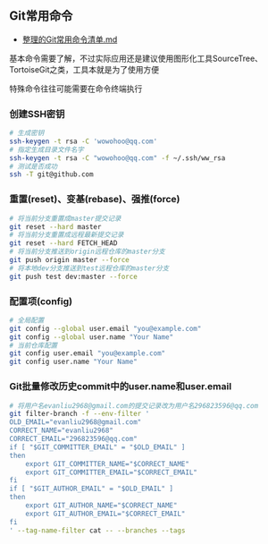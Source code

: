 ## Git常用命令

- [整理的Git常用命令清单.md](https://github.com/jaywcjlove/handbook/blob/master/other/Git%E5%B8%B8%E7%94%A8%E5%91%BD%E4%BB%A4%E6%B8%85%E5%8D%95.md)

基本命令需要了解，不过实际应用还是建议使用图形化工具SourceTree、TortoiseGit之类，工具本就是为了使用方便

特殊命令往往可能需要在命令终端执行

### 创建SSH密钥

```bash
# 生成密钥
ssh-keygen -t rsa -C 'wowohoo@qq.com'
# 指定生成目录文件名字
ssh-keygen -t rsa -C "wowohoo@qq.com" -f ~/.ssh/ww_rsa
# 测试是否成功
ssh -T git@github.com
```

### 重置(reset)、变基(rebase)、强推(force)

```bash
# 将当前分支重置成master提交记录
git reset --hard master 
# 将当前分支重置成远程最新提交记录
git reset --hard FETCH_HEAD  
# 将当前分支推送到origin远程仓库的master分支
git push origin master --force 
# 将本地dev分支推送到test远程仓库的master分支
git push test dev:master --force 
```

### 配置项(config)

```bash
# 全局配置
git config --global user.email "you@example.com"
git config --global user.name "Your Name"
# 当前仓库配置
git config user.email "you@example.com"
git config user.name "Your Name"
```

### Git批量修改历史commit中的user.name和user.email

```bash
# 将用户名evanliu2968@gmail.com的提交记录改为用户名296823596@qq.com
git filter-branch -f --env-filter '
OLD_EMAIL="evanliu2968@gmail.com"
CORRECT_NAME="evanliu2968"
CORRECT_EMAIL="296823596@qq.com"
if [ "$GIT_COMMITTER_EMAIL" = "$OLD_EMAIL" ]
then
    export GIT_COMMITTER_NAME="$CORRECT_NAME"
    export GIT_COMMITTER_EMAIL="$CORRECT_EMAIL"
fi
if [ "$GIT_AUTHOR_EMAIL" = "$OLD_EMAIL" ]
then
    export GIT_AUTHOR_NAME="$CORRECT_NAME"
    export GIT_AUTHOR_EMAIL="$CORRECT_EMAIL"
fi
' --tag-name-filter cat -- --branches --tags
```

